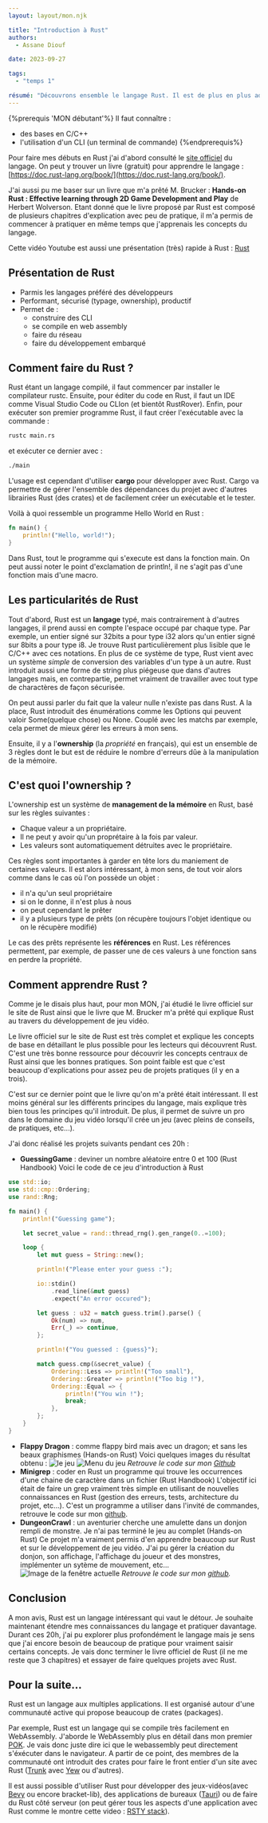 ```yaml
---
layout: layout/mon.njk

title: "Introduction à Rust"
authors:
  - Assane Diouf

date: 2023-09-27

tags: 
  - "temps 1"

résumé: "Découvrons ensemble le langage Rust. Il est de plus en plus adopté dans l'industrie pour ses performances et ses idées nouvelles, comme l'ownership."
---
```


{%prerequis 'MON débutant'%} 
Il faut connaître : 
- des bases en C/C++ 
- l'utilisation d'un CLI (un terminal de commande) 
{%endprerequis%}

Pour faire mes débuts en Rust j'ai d'abord consulté le [site officiel](https://www.rust-lang.org/fr) du langage. On peut y trouver un livre (gratuit) pour apprendre le langage : [https://doc.rust-lang.org/book/](https://doc.rust-lang.org/book/).

J'ai aussi pu me baser sur un livre que m'a prêté M. Brucker : **Hands-on Rust : Effective learning through 2D Game Development and Play** de Herbert Wolverson. Etant donné que le livre proposé par Rust est composé de plusieurs chapitres d'explication avec peu de pratique, il m'a permis de commencer à pratiquer en même temps que j'apprenais les concepts du langage.

Cette vidéo Youtube est aussi une présentation (très) rapide à Rust : [Rust](https://www.youtube.com/watch?v=5C_HPTJg5ek)

## Présentation de Rust
- Parmis les langages préféré des développeurs
- Performant, sécurisé (typage, ownership), productif
- Permet de :
  - construire des CLI
  - se compile en web assembly
  - faire du réseau
  - faire du développement embarqué

## Comment faire du Rust ?
Rust étant un langage compilé, il faut commencer par installer le compilateur rustc. Ensuite, pour éditer du code en Rust, il faut un IDE comme Visual Studio Code ou CLIon (et bientôt RustRover). Enfin, pour exécuter son premier programme Rust, il faut créer l'exécutable avec la commande :
```bash
rustc main.rs 
```
et exécuter ce dernier avec : 
```bash
./main
```

L'usage est cependant d'utiliser **cargo** pour développer avec Rust. Cargo va permettre de gérer l'ensemble des dépendances du projet avec d'autres librairies Rust (des crates) et de facilement créer un exécutable et le tester.

Voilà à quoi ressemble un programme Hello World en Rust :
```rust
fn main() {
    println!("Hello, world!");
}
```

Dans Rust, tout le programme qui s'execute est dans la fonction main. On peut aussi noter le point d'exclamation de println!, il ne s'agit pas d'une fonction mais d'une macro.

## Les particularités de Rust
Tout d'abord, Rust est un **langage** typé, mais contrairement à d'autres langages, il prend aussi en compte l'espace occupé par chaque type. Par exemple, un entier signé sur 32bits a pour type i32 alors qu'un entier signé sur 8bits a pour type i8. Je trouve Rust particulièrement plus lisible que le C/C++ avec ces notations. En plus de ce système de type, Rust vient avec un système *simple* de conversion des variables d'un type à un autre. Rust introduit aussi une forme de string plus piégeuse que dans d'autres langages mais, en contrepartie, permet vraiment de travailler avec tout type de charactères de façon sécurisée.


On peut aussi parler du fait que la valeur nulle n'existe pas dans Rust. A la place, Rust introduit des énumérations comme les Options qui peuvent valoir Some(quelque chose) ou None. Couplé avec les matchs par exemple, cela permet de mieux gérer les erreurs à mon sens.


Ensuite, il y a l'**ownership** (la *propriété* en français), qui est un ensemble de 3 règles dont le but est de réduire le nombre d'erreurs dûe à la manipulation de la mémoire.


## C'est quoi l'ownership ?
L'ownership est un système de **management de la mémoire** en Rust, basé sur les règles suivantes :
- Chaque valeur a un propriétaire.
- Il ne peut y avoir qu'un proprétaire à la fois par valeur.
- Les valeurs sont automatiquement détruites avec le propriétaire.

Ces règles sont importantes à garder en tête lors du maniement de certaines valeurs. Il est alors intéressant, à mon sens, de tout voir alors comme dans le cas où l'on possède un objet :
- il n'a qu'un seul propriétaire
- si on le donne, il n'est plus à nous
- on peut cependant le prêter
- il y a plusieurs type de prêts (on récupère toujours l'objet identique ou on le récupère modifié)

Le cas des prêts représente les **références** en Rust. Les références permettent, par exemple, de passer une de ces valeurs à une fonction sans en perdre la propriété.

## Comment apprendre Rust ?
Comme je le disais plus haut, pour mon MON, j'ai étudié le livre officiel sur le site de Rust ainsi que le livre que M. Brucker m'a prêté qui explique Rust au travers du développement de jeu vidéo.

Le livre officiel sur le site de Rust est très complet et explique les concepts de base en détaillant le plus possible pour les lecteurs qui découvrent Rust. C'est une très bonne ressource pour découvrir les concepts centraux de Rust ainsi que les bonnes pratiques. Son point faible est que c'est beaucoup d'explications pour assez peu de projets pratiques (il y en a trois).

C'est sur ce dernier point que le livre qu'on m'a prêté était intéressant. Il est moins général sur les différents principes du langage, mais explique très bien tous les principes qu'il introduit. De plus, il permet de suivre un pro dans le domaine du jeu vidéo lorsqu'il crée un jeu (avec pleins de conseils, de pratiques, etc...).

J'ai donc réalisé les projets suivants pendant ces 20h :
- **GuessingGame** : deviner un nombre aléatoire entre 0 et 100 (Rust Handbook)
Voici le code de ce jeu d'introduction à Rust
```rust
use std::io;
use std::cmp::Ordering;
use rand::Rng;

fn main() {
    println!("Guessing game");

    let secret_value = rand::thread_rng().gen_range(0..=100);

    loop {
        let mut guess = String::new();

        println!("Please enter your guess :");

        io::stdin()
            .read_line(&mut guess)
            .expect("An error occured");

        let guess : u32 = match guess.trim().parse() {
            Ok(num) => num,
            Err(_) => continue,
        };

        println!("You guessed : {guess}");

        match guess.cmp(&secret_value) {
            Ordering::Less => println!("Too small"),
            Ordering::Greater => println!("Too big !"),
            Ordering::Equal => {
                println!("You win !");
                break;
            },
        };
    }
}
```
- **Flappy Dragon** : comme flappy bird mais avec un dragon; et sans les beaux graphismes (Hands-on Rust)
Voici quelques images du résultat obtenu :
![le jeu](./flappy1.jpg)
![Menu du jeu](./flappy2.jpg)
*Retrouve le code sur mon [Github](https://github.com/assanediouf18/FlappyRust)*
- **Minigrep** : coder en Rust un programme qui trouve les occurrences d'une chaine de caractère dans un fichier (Rust Handbook)
L'objectif ici était de faire un grep vraiment très simple en utilisant de nouvelles connaissances en Rust (gestion des erreurs, tests, architecture du projet, etc...). C'est un programme a utiliser dans l'invité de commandes, retrouve le code sur mon [github](https://github.com/assanediouf18/Minigrep).
- **DungeonCrawl** : un aventurier cherche une amulette dans un donjon rempli de monstre. Je n'ai pas terminé le jeu au complet (Hands-on Rust)
Ce projet m'a vraiment permis d'en apprendre beaucoup sur Rust et sur le développement de jeu vidéo. J'ai pu gérer la création du donjon, son affichage, l'affichage du joueur et des monstres, implémenter un sytème de mouvement, etc...
![Image de la fenêtre actuelle](./dungeoncrawl.png)
*Retrouve le code sur mon [github](https://github.com/assanediouf18/DungeonCrawl).*

## Conclusion
A mon avis, Rust est un langage intéressant qui vaut le détour. Je souhaite maintenant étendre mes connaissances du langage et pratiquer davantage. Durant ces 20h, j'ai pu explorer plus profondément le langage mais je sens que j'ai encore besoin de beaucoup de pratique pour vraiment saisir certains concepts. Je vais donc terminer le livre officiel de Rust (il ne me reste que 3 chapitres) et essayer de faire quelques projets avec Rust.

## Pour la suite...
Rust est un langage aux multiples applications. Il est organisé autour d'une communauté active qui propose beaucoup de crates (packages).

Par exemple, Rust est un langage qui se compile très facilement en WebAssembly. J'aborde le WebAssembly plus en détail dans mon premier [POK](./../../pok/temps-1). Je vais donc juste dire ici que le webassembly peut directement s'éxécuter dans le navigateur. A partir de ce point, des membres de la communauté ont introduit des crates pour faire le front entier d'un site avec Rust ([Trunk](https://trunkrs.dev) avec [Yew](https://yew.rs) ou d'autres).

Il est aussi possible d'utiliser Rust pour développer des jeux-vidéos(avec [Bevy](https://bevyengine.org) ou encore bracket-lib), des applications de bureaux ([Tauri](https://tauri.app/fr/)) ou de faire du Rust côté serveur (on peut gérer tous les aspects d'une application avec Rust comme le montre cette video : [RSTY stack](https://youtu.be/luOgEhLE2sg?si=-GECHavzkNbjqvlI)).